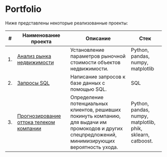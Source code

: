 # Portfolio
Ниже представлены некоторые реализованные проекты:

| #    | Наименование проекта                | Описание                                                     | Стек                                                         |
| ---- | ------------------------------------------------------------ | ------------------------------------------------------------ | ------------------------------------------------------------ |
| 1.   | [Анализ рынка недвижимости](https://github.com/Dodukhov/Portfolio/tree/main/Realty_analysis) | Установление параметров рыночной стоимости объектов недвижимости. | Python, pandas, numpy, <br/> matplotlib       |
| 2.   | [Запросы SQL](https://github.com/Dodukhov/Portfolio/tree/main/SQL_Project) | Написание запросов к базе данных с помощью SQL. | SQL       |
| 3.   | [Прогнозирование оттока телеком компании](https://github.com/Dodukhov/Portfolio/tree/main/Churn_Prediction) | Определение потенциальных клиентов, решивших <br/> покинуть компанию, для выдачи им <br/>промокодов и других спецпредложений, <br/> минимизирующих вероятность ухода.   | Python, pandas, numpy, <br/> matplotlib, phik, sklearn, catboost. |
